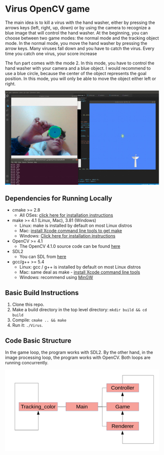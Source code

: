 # Virus OpenCV game

The main idea is to kill a virus with the hand washer, either by
pressing the arrows keys (left, right, up, down) or by using the
camera to recognize a blue image that will control the hand
washer.
At the beginning, you can choose between two game modes: the
normal mode and the tracking object mode.
In the normal mode, you move the hand washer by pressing the arrow
keys. Many viruses fall down and you have to catch the virus.
Every time you catch one virus, your score increase

The fun part comes with the mode 2. In this mode, you have to
control the hand washer with your camera and a blue object. I
would recommend to use a blue circle, because the center of the
object represents the goal position. In this mode, you will only
be able to move the object either left or right.

<img src="images/interaction.png"/>

## Dependencies for Running Locally
* cmake >= 2.8
  * All OSes: [click here for installation instructions](https://cmake.org/install/)
* make >= 4.1 (Linux, Mac), 3.81 (Windows)
  * Linux: make is installed by default on most Linux distros
  * Mac: [install Xcode command line tools to get make](https://developer.apple.com/xcode/features/)
  * Windows: [Click here for installation instructions](http://gnuwin32.sourceforge.net/packages/make.htm)
* OpenCV >= 4.1
  * The OpenCV 4.1.0 source code can be found [here](https://github.com/opencv/opencv/tree/4.1.0)
* SDL2
  * You can SDL from [here](https://lazyfoo.net/tutorials/SDL/01_hello_SDL/linux/index.php)
* gcc/g++ >= 5.4
  * Linux: gcc / g++ is installed by default on most Linux distros
  * Mac: same deal as make - [install Xcode command line tools](https://developer.apple.com/xcode/features/)
  * Windows: recommend using [MinGW](http://www.mingw.org/)

## Basic Build Instructions

1. Clone this repo.
2. Make a build directory in the top level directory: `mkdir build && cd build`
3. Compile: `cmake .. && make`
4. Run it: `./Virus`.

## Code Basic Structure
In the game loop, the program works with SDL2. By the other hand, in
the image processing loop, the program works with OpenCV. Both loops are running concurrently.

<img src="images/code_loop.png"/>

